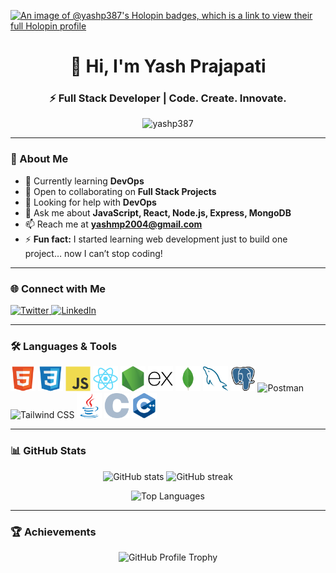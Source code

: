 [![An image of @yashp387's Holopin badges, which is a link to view their full Holopin profile](https://holopin.me/yashp387)](https://holopin.io/@yashp387)
<h1 align="center">👋 Hi, I'm Yash Prajapati</h1>
<h3 align="center">⚡ Full Stack Developer | Code. Create. Innovate.</h3>

<p align="center">
  <img src="https://komarev.com/ghpvc/?username=yashp387&label=Profile%20views&color=0e75b6&style=flat" alt="yashp387" />
</p>

---

### 🚀 About Me  
- 🌱 Currently learning **DevOps**  
- 👯 Open to collaborating on **Full Stack Projects**  
- 🤝 Looking for help with **DevOps**  
- 💬 Ask me about **JavaScript, React, Node.js, Express, MongoDB**  
- 📫 Reach me at **yashmp2004@gmail.com**  
- ⚡ **Fun fact:** I started learning web development just to build one project… now I can’t stop coding!  

---

### 🌐 Connect with Me  
<p align="left">
  <a href="https://twitter.com/yashmp2004" target="_blank">
    <img src="https://img.shields.io/twitter/follow/yashmp2004?logo=twitter&style=for-the-badge" alt="Twitter"/>
  </a>
  <a href="https://linkedin.com/in/yash-prajapati" target="_blank">
    <img src="https://img.shields.io/badge/LinkedIn-Connect-blue?logo=linkedin&style=for-the-badge" alt="LinkedIn"/>
  </a>
</p>

---

### 🛠️ Languages & Tools  
<p align="left">
  <img src="https://raw.githubusercontent.com/devicons/devicon/master/icons/html5/html5-original.svg" width="40" height="40" alt="HTML5" />
  <img src="https://raw.githubusercontent.com/devicons/devicon/master/icons/css3/css3-original.svg" width="40" height="40" alt="CSS3" />
  <img src="https://raw.githubusercontent.com/devicons/devicon/master/icons/javascript/javascript-original.svg" width="40" height="40" alt="JavaScript" />
  <img src="https://raw.githubusercontent.com/devicons/devicon/master/icons/react/react-original.svg" width="40" height="40" alt="React" />
  <img src="https://raw.githubusercontent.com/devicons/devicon/master/icons/nodejs/nodejs-original.svg" width="40" height="40" alt="Node.js" />
  <img src="https://raw.githubusercontent.com/devicons/devicon/master/icons/express/express-original.svg" width="40" height="40" alt="Express" />
  <img src="https://raw.githubusercontent.com/devicons/devicon/master/icons/mongodb/mongodb-original.svg" width="40" height="40" alt="MongoDB" />
  <img src="https://raw.githubusercontent.com/devicons/devicon/master/icons/mysql/mysql-original.svg" width="40" height="40" alt="MySQL" />
  <img src="https://raw.githubusercontent.com/devicons/devicon/master/icons/postgresql/postgresql-original.svg" width="40" height="40" alt="PostgreSQL" />
  <img src="https://www.vectorlogo.zone/logos/getpostman/getpostman-icon.svg" width="40" height="40" alt="Postman" />
  <img src="https://www.vectorlogo.zone/logos/tailwindcss/tailwindcss-icon.svg" width="40" height="40" alt="Tailwind CSS" />
  <img src="https://raw.githubusercontent.com/devicons/devicon/master/icons/java/java-original.svg" width="40" height="40" alt="Java" />
  <img src="https://raw.githubusercontent.com/devicons/devicon/master/icons/c/c-original.svg" width="40" height="40" alt="C" />
  <img src="https://raw.githubusercontent.com/devicons/devicon/master/icons/cplusplus/cplusplus-original.svg" width="40" height="40" alt="C++" />
</p>

---

### 📊 GitHub Stats  
<p align="center">
  <img src="https://github-readme-stats.vercel.app/api?username=yashp387&show_icons=true&theme=tokyonight" alt="GitHub stats" width="48%"/>
  <img src="https://github-readme-streak-stats.herokuapp.com?user=yashp387&theme=tokyonight" alt="GitHub streak" width="48%"/>
</p>

<p align="center">
  <img src="https://github-readme-stats.vercel.app/api/top-langs?username=yashp387&show_icons=true&layout=compact&theme=tokyonight" alt="Top Languages" />
</p>

---

### 🏆 Achievements  
<p align="center">
  <img src="https://github-profile-trophy.vercel.app/?username=yashp387&theme=tokyonight&margin-w=10&margin-h=10" alt="GitHub Profile Trophy" />
</p>


